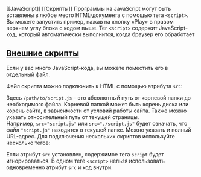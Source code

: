 [[JavaScript]] [[Скрипты]]
Программы на JavaScript могут быть вставлены в любое место HTML-документа с помощью тега `<script>`.
Вы можете запустить пример, нажав на кнопку «Play» в правом верхнем углу блока с кодом выше.
Тег `<script>` содержит JavaScript-код, который автоматически выполнится, когда браузер его обработает

## [Внешние скрипты](https://learn.javascript.ru/hello-world#vneshnie-skripty)

Если у вас много JavaScript-кода, вы можете поместить его в отдельный файл.

Файл скрипта можно подключить к HTML с помощью атрибута `src`:
<script src="/path/to/script.js"></script>
Здесь `/path/to/script.js` – это абсолютный путь от корневой папки до необходимого файла. Корневой папкой может быть корень диска или корень сайта, в зависимости от условий работы сайта. Также можно указать относительный путь от текущей страницы. Например, `src="script.js"` или `src="./script.js"` будет означать, что файл `"script.js"` находится в текущей папке.
Можно указать и полный URL-адрес.
Для подключения нескольких скриптов используйте несколько тегов:
<script src="/js/script1.js"></script>
<script src="/js/script2.js"></script>
Если атрибут `src` установлен, содержимое тега `script` будет игнорироваться.
В одном теге `<script>` нельзя использовать одновременно атрибут `src` и код внутри.

